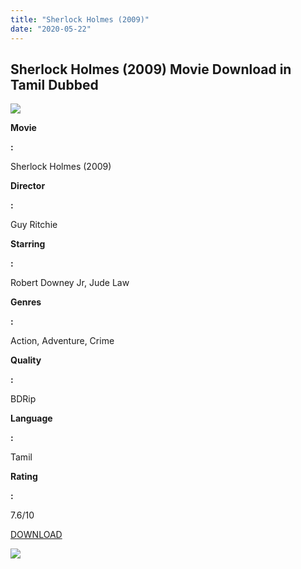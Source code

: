 ```yaml
---
title: "Sherlock Holmes (2009)"
date: "2020-05-22"
---
```


## Sherlock Holmes (2009) Movie Download in Tamil Dubbed

[![](https://1.bp.blogspot.com/-5pRjuoSn_7E/XqGZ1R2UX_I/AAAAAAAAAus/hlewNTmrNuEnvr_DtCshGwKdF7Td0St9wCNcBGAsYHQ/s320/ZlxrZqi-robert-downey-jr-sherlock-holmes-wallpaper.jpg)](https://1.bp.blogspot.com/-5pRjuoSn_7E/XqGZ1R2UX_I/AAAAAAAAAus/hlewNTmrNuEnvr_DtCshGwKdF7Td0St9wCNcBGAsYHQ/s1600/ZlxrZqi-robert-downey-jr-sherlock-holmes-wallpaper.jpg)

**Movie**

**:**

Sherlock Holmes (2009)

**Director**

**:**

Guy Ritchie

**Starring**

**:**

Robert Downey Jr, Jude Law

**Genres**

**:**

Action, Adventure, Crime

**Quality**

**:**

BDRip

**Language**

**:**

Tamil

**Rating**

**:**

7.6/10

[DOWNLOAD](http://cdn38.vidorg.net/h7toehtiamlbu3tf6rudl57b3xqrspkhj3zmtlcyjucxidtxmmzfwh66r7ma/TamilYogi.com_-_Sherlock_Holmes_(2009)[720p_BDRip_[Tamil_+_Hindi_+_Eng]_NQ_360p.mp4)

[![](https://1.bp.blogspot.com/-2MqoaP-VlDg/XqGbQJ3mhuI/AAAAAAAAAu8/hRPw2DcJlXcp1ZcGUo4KESeitNbEaTtbACNcBGAsYHQ/s320/download-icon.gif)](https://1.bp.blogspot.com/-2MqoaP-VlDg/XqGbQJ3mhuI/AAAAAAAAAu8/hRPw2DcJlXcp1ZcGUo4KESeitNbEaTtbACNcBGAsYHQ/s1600/download-icon.gif)
